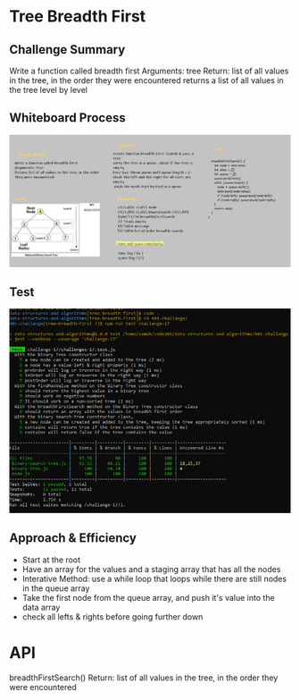 # Tree Breadth First

## Challenge Summary

Write a function called breadth first Arguments: tree Return: list of all values in the tree, in the order they were encountered
returns a list of all values in the tree level by level


## Whiteboard Process


![Tree Breadth First](challange17.png)


## Test 
![](test17.PNG)

## Approach & Efficiency

- Start at the root
- Have an array for the values and a staging array that has all the nodes
- Interative Method: use a while loop that loops while there are still nodes in the queue array
- Take the first node from the queue array, and push it's value into the data array
- check all lefts & rights before going further down

# API
breadthFirstSearch() Return: list of all values in the tree, in the order they were encountered